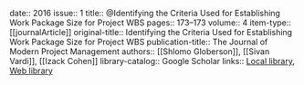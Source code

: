 date:: 2016
issue:: 1
title:: @Identifying the Criteria Used for Establishing Work Package Size for Project WBS
pages:: 173–173
volume:: 4
item-type:: [[journalArticle]]
original-title:: Identifying the Criteria Used for Establishing Work Package Size for Project WBS
publication-title:: The Journal of Modern Project Management
authors:: [[Shlomo Globerson]], [[Sivan Vardi]], [[Izack Cohen]]
library-catalog:: Google Scholar
links:: [Local library](zotero://select/library/items/TTM65Z7U), [Web library](https://www.zotero.org/users/6520516/items/TTM65Z7U)
